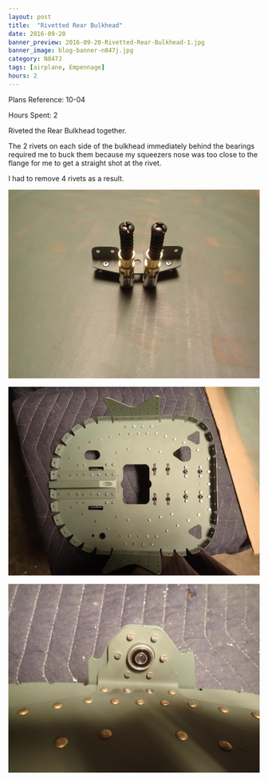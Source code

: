 ```yaml
---
layout: post
title:  "Rivetted Rear Bulkhead"
date: 2016-09-20
banner_preview: 2016-09-20-Rivetted-Rear-Bulkhead-1.jpg
banner_image: blog-banner-n847j.jpg
category: N847J
tags: [airplane, Empennage]
hours: 2
---
```


Plans Reference: 10-04

Hours Spent: 2

Riveted the Rear Bulkhead together.

The 2 rivets on each side of the bulkhead immediately behind the bearings required me to buck them because my squeezers nose was too close to the flange for me to get a straight shot at the rivet.

I had to remove 4 rivets as a result.

![](/assets/images/2016-09-20-Rivetted-Rear-Bulkhead-1.jpg)

![](/assets/images/2016-09-20-Rivetted-Rear-Bulkhead-2.jpg)

![](/assets/images/2016-09-20-Rivetted-Rear-Bulkhead-3.jpg)
